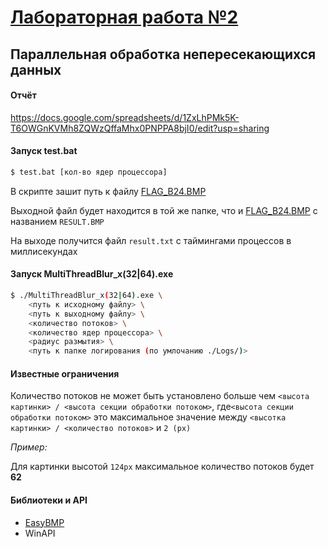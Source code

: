 # [Лабораторная работа №2](https://docs.google.com/document/d/1bKzU4040KnjLZpV7aoj7n_0Ehrx8TJiWsrk2RRjCo3s/edit)

## Параллельная обработка непересекающихся данных

#### Отчёт

https://docs.google.com/spreadsheets/d/1ZxLhPMk5K-T6OWGnKVMh8ZQWzQffaMhx0PNPPA8bjI0/edit?usp=sharing

#### Запуск test.bat

```bash
$ test.bat [кол-во ядер процессора]
```

В скрипте зашит путь к файлу [FLAG_B24.BMP](Binaries/Images/FLAG_B24.BMP)

Выходной файл будет находится в той же папке, что и [FLAG_B24.BMP](Binaries/Images/FLAG_B24.BMP) с названием `RESULT.BMP`

На выходе получится файл `result.txt` с таймингами процессов в миллисекундах

#### Запуск MultiThreadBlur_x(32|64).exe

```bash
$ ./MultiThreadBlur_x(32|64).exe \
	<путь к исходному файлу> \
    <путь к выходному файлу> \
    <количество потоков> \
    <количество ядер процессора> \
    <радиус размытия> \
    <путь к папке логирования (по умлочанию ./Logs/)>
```

#### Известные ограничения

Количество потоков не может быть установлено больше чем `<высота картинки> / <высота секции обработки потоком>`, где`<высота секции обработки потоком>` это максимальное значение между `<высотка картинки> / <количество потоков>` и `2 (px)` 

*Пример:*

Для картинки высотой `124px` максимальное количество потоков будет **62**

#### Библиотеки и API

- [EasyBMP](http://easybmp.sourceforge.net/)
- WinAPI
